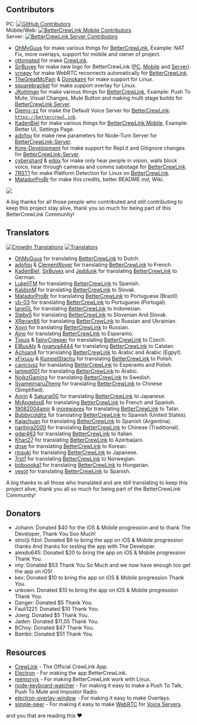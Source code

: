 <!-- CONTRIBUTORS -->
## Contributors

PC: [![GitHub Contributors][contributors-shield]][contributors-url]\
Mobile/Web: [![BetterCrewLink Mobile Contributors](https://img.shields.io/github/contributors/OhMyGuus/BetterCrewlink-mobile?label=Contributors&logo=GitHub)](https://github.com/OhMyGuus/BetterCrewlink-mobile/graphs/contributors)\
Server: [![BetterCrewLink Server Contributors](https://img.shields.io/github/contributors/OhMyGuus/BetterCrewLink-server?label=Contributors&logo=GitHub)](https://github.com/OhMyGuus/BetterCrewLink-server/graphs/contributors)

* [OhMyGuus](https://github.com/OhMyGuus) for make various things for [BetterCrewLink](https://github.com/OhMyGuus/BetterCrewLink), Example: NAT Fix, more overlays, support for mobile and owner of project.
* [ottomated](https://github.com/ottomated) for make [CrewLink](https://github.com/ottomated/CrewLink).
* [SirBuvex](https://github.com/SirBuvex) for make new logo for BetterCrewLink ([PC](https://github.com/OhMyGuus/BetterCrewLink), [Mobile](https://github.com/OhMyGuus/BetterCrewlink-mobile) and [Server](https://github.com/OhMyGuus/BetterCrewLink-server)).
* [vrnagy](https://github.com/vrnagy) for make WebRTC reconnects automatically for [BetterCrewLink](https://github.com/OhMyGuus/BetterCrewLink).
* [TheGreatMcPain](https://github.com/TheGreatMcPain) & [Donokami](https://github.com/Donokami) for make support for Linux.
* [squarebracket](https://github.com/squarebracket) for make support overlay for Linux.
* [JKohlman](https://github.com/JKohlman) for make various things for [BetterCrewLink](https://github.com/OhMyGuus/BetterCrewLink), Example: Push To Mute, Visual Changes, Mute Button and making multi stage builds for [BetterCrewLink Server](https://github.com/OhMyGuus/BetterCrewLink-server).
* [Diemo-zz](https://github.com/Diemo-zz) for make the Default Voice Server for [BetterCrewLink](https://github.com/OhMyGuus/BetterCrewLink): <a href="https://bettercrewl.ink">`https://bettercrewl.ink`</a>.
* [KadenBiel](https://github.com/KadenBiel) for make various things for [BetterCrewLink Mobile](https://github.com/OhMyGuus/BetterCrewlink-mobile), Example: Better UI, Settings Page.
* [adofou](https://github.com/adofou) for make new parameters for Node-Turn Server for [BetterCrewLink-Server](https://github.com/OhMyGuus/BetterCrewLink-server).
* [Kore-Development](https://github.com/Kore-Development) for make support for Repl.it and Gitignore changes for [BetterCrewLink-Server](https://github.com/OhMyGuus/BetterCrewLink-server).
* [cybershard](https://github.com/cybershard) & [edqx](https://github.com/edqx) for make only hear people in vision, walls block voice, hear through cameras and comms sabotage for [BetterCrewLink](https://github.com/OhMyGuus/BetterCrewLink).
* [7RST1](https://github.com/7RST1) for make Platform Detection for Linux on [BetterCrewLink](https://github.com/OhMyGuus/BetterCrewLink).
* [MatadorProBr](https://github.com/MatadorProBr) for make this credits, better README.md, Wiki.

<a href="https://github.com/OhMyGuus/BetterCrewLink/graphs/contributors">
  <img src="https://contrib.rocks/image?repo=OhMyGuus/BetterCrewLink" />
</a>

A big thanks for all those people who contributed and still contributing to keep this project stay alive, thank you so much for being part of this BetterCrewLink Community!

<!-- TRANSLATORS -->
## Translators

[![Crowdin Translations][crowdin-shield]][crowdin-url] [![Translators][translators-shield]][translators-url]

* [OhMyGuus](https://crowdin.com/profile/OhMyGuus) for translating [BetterCrewLink](https://github.com/OhMyGuus/BetterCrewLink) to Dutch.
* [adofou](https://github.com/adofou) & [ClementRoyer](https://github.com/ClementRoyer) for translating [BetterCrewLink](https://github.com/OhMyGuus/BetterCrewLink) to French.
* [KadenBiel](https://github.com/KadenBiel), [SirBuvex](https://github.com/SirBuvex) and [Jeddunk](https://github.com/Jeddunk) for translating [BetterCrewLink](https://github.com/OhMyGuus/BetterCrewLink) to German.
* [LukehTM](https://crowdin.com/profile/LukehTM) for translating [BetterCrewLink](https://github.com/OhMyGuus/BetterCrewLink) to Spanish.
* [KaldonM](https://github.com/KaldonM) for translating [BetterCrewLink](https://github.com/OhMyGuus/BetterCrewLink) to Slovak.
* [MatadorProBr](https://crowdin.com/profile/MatadorProBr) for translating [BetterCrewLink](https://github.com/OhMyGuus/BetterCrewLink) to Portuguese (Brazil).
* [vb-03](https://crowdin.com/profile/vb-03) for translating [BetterCrewLink](https://github.com/OhMyGuus/BetterCrewLink) to Portuguese (Portugal).
* [laneGL](https://crowdin.com/profile/teddysulaiman2543) for translating [BetterCrewLink](https://github.com/OhMyGuus/BetterCrewLink) to Indonesian.
* [Steby5](https://crowdin.com/profile/Steby5) for translating [BetterCrewLink](https://github.com/OhMyGuus/BetterCrewLink) to Slovenian And Slovak.
* [XRevan86](https://crowdin.com/profile/XRevan86) for translating [BetterCrewLink](https://github.com/OhMyGuus/BetterCrewLink) to Russian and Ukrainian.
* [Xoyn](https://crowdin.com/profile/Xoyn) for translating [BetterCrewLink](https://github.com/OhMyGuus/BetterCrewLink) to Russian.
* [Ajno](https://crowdin.com/profile/Ajno) for translating [BetterCrewLink](https://github.com/OhMyGuus/BetterCrewLink) to Esperanto.
* [Tiquis](https://crowdin.com/profile/Tiquis) & [fajnyCreeper](https://github.com/fajnyCreeper) for translating [BetterCrewLink](https://github.com/OhMyGuus/BetterCrewLink) to Czech.
* [ElBusAlv](https://crowdin.com/profile/ElBusAlv) & [nyanya4444](https://github.com/nyanya4444) for translating [BetterCrewLink](https://github.com/OhMyGuus/BetterCrewLink) to Catalan.
* [Achsan4](https://crowdin.com/profile/Achsan4) for translating [BetterCrewLink](https://github.com/OhMyGuus/BetterCrewLink) to Arabic and Arabic (Egpyt).
* [xFixuuu](https://crowdin.com/profile/xFixuuu) & [KumpelStachu](https://crowdin.com/profile/KumpelStachu) for translating [BetterCrewLink](https://github.com/OhMyGuus/BetterCrewLink) to Polish.
* [canicjusz](https://crowdin.com/profile/canicjusz) for translating [BetterCrewLink](https://github.com/OhMyGuus/BetterCrewLink) to Esperanto and Polish.
* [lamjed001](https://crowdin.com/profile/lamjed001) for translating [BetterCrewLink](https://github.com/OhMyGuus/BetterCrewLink) to Arabic.
* [NoikzGaming](https://crowdin.com/profile/NoikzGaming) for translating [BetterCrewLink](https://github.com/OhMyGuus/BetterCrewLink) to Swedish.
* [SyameimaruZheng](https://crowdin.com/profile/SyameimaruZheng) for translating [BetterCrewLink](https://github.com/OhMyGuus/BetterCrewLink) to Chinese (Simplified).
* [Aorin](https://crowdin.com/profile/Aorin) & [Sakurai00](https://crowdin.com/profile/Sakurai00) for translating [BetterCrewLink](https://github.com/OhMyGuus/BetterCrewLink) to Japanese.
* [MrAngelos6](https://crowdin.com/profile/MrAngelos6) for translating [BetterCrewLink](https://github.com/OhMyGuus/BetterCrewLink) to French and Spanish.
* [19082004amir](https://crowdin.com/profile/19082004amir) & [morewaves](https://crowdin.com/profile/morewaves) for translating [BetterCrewLink](https://github.com/OhMyGuus/BetterCrewLink) to Tatar.
* [Bubbycolditz](https://crowdin.com/profile/Bubbycolditz) for translating [BetterCrewLink](https://github.com/OhMyGuus/BetterCrewLink) to Spanish (United States).
* [Kajachuan](https://crowdin.com/profile/Kajachuan) for translating [BetterCrewLink](https://github.com/OhMyGuus/BetterCrewLink) to Spanish (Argentina).
* [narihira2000](https://crowdin.com/profile/narihira2000) for translating [BetterCrewLink](https://github.com/OhMyGuus/BetterCrewLink) to Chinese (Traditional).
* [gdar463](https://crowdin.com/profile/gdar463) for translating [BetterCrewLink](https://github.com/OhMyGuus/BetterCrewLink) to Italian.
* [Khan27](https://crowdin.com/profile/Khan27) for translating [BetterCrewLink](https://github.com/OhMyGuus/BetterCrewLink) to Azerbaijani.
* [dnse](https://crowdin.com/profile/dnse) for translating [BetterCrewLink](https://github.com/OhMyGuus/BetterCrewLink) to Korean.
* [rinsuki](https://crowdin.com/profile/rinsuki) for translating [BetterCrewLink](https://github.com/OhMyGuus/BetterCrewLink) to Japanese.
* [7rst1](https://crowdin.com/profile/7rst1) for translating [BetterCrewLink](https://github.com/OhMyGuus/BetterCrewLink) to Norwegian.
* [boboooka1](https://crowdin.com/profile/boboooka1) for translating [BetterCrewLink](https://github.com/OhMyGuus/BetterCrewLink) to Hungarian.
* [vexot](https://crowdin.com/profile/vexot) for translating [BetterCrewLink](https://github.com/OhMyGuus/BetterCrewLink) to Spanish.

A big thanks to all those who translated and are still translating to keep this project alive, thank you all so much for being part of the BetterCrewLink Community!

<!-- DONATORS -->
## Donators

* Johann: Donated $40 for the iOS & Mobile progression and to thank The Developer, Thank You Soo Much!
* stročji fižol: Donated $6 to bring the app on iOS & Mobile progression thanks And thanks for testing the app with The Developer.
* alexdu645: Donated $20 to bring the app on iOS & Mobile progression Thank You.
* imy: Donated $53 Thank You So Much and we now have enough too get the app on iOS!
* kev: Donated $10 to bring the app on iOS & Mobile progression Thank You.
* unkown: Donated $10 to bring the app on iOS & Mobile progression Thank You.
* Danger: Donated $5 Thank You.
* Fauli1221: Donated $10 Thank You.
* Joerg: Donated $5 Thank You.
* Jaden: Donated $11,05 Thank You.
* BChoy: Donated $47 Thank You.
* Bambii: Donated $51 Thank You.

<!-- RESOURCES -->
## Resources

* [CrewLink](https://github.com/ottomated) - The Official CrewLink App.
* [Electron](https://www.electronjs.org/) - For making the app BetterCrewLink.
* [memoryjs](https://github.com/TheGreatMcPain/memoryjs) - For making BetterCrewLink work with Linux.
* [node-keyboard-watcher](https://github.com/OhMyGuus/node-keyboard-watcher) - For making it easy to make a Push To Talk, Push To Mute and Impostor Radio.
* [electron-overlay-window](https://github.com/OhMyGuus/electron-overlay-window) - For making it easy to make Overlays.
* [simple-peer](https://github.com/vrnagy/simple-peer) - For making it easy to make [WebRTC](https://webrtc.org/) for [Voice Servers](https://github.com/OhMyGuus/BetterCrewLink-server).

and you that are reading this ❤️

[contributors-shield]: https://img.shields.io/github/contributors/OhMyGuus/BetterCrewLink?label=Contributors&logo=GitHub
[contributors-url]: https://github.com/OhMyGuus/BetterCrewLink/graphs/contributors
[translators-shield]: https://img.shields.io/badge/Translators-41-brightgreen
[translators-url]: https://crwd.in/bettercrewlink
[crowdin-shield]: https://badges.crowdin.net/bettercrewlink/localized.svg
[crowdin-url]: https://crwd.in/bettercrewlink
